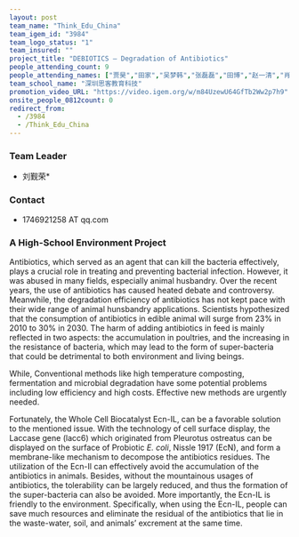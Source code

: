```yaml
---
layout: post
team_name: "Think_Edu_China"
team_igem_id: "3984"
team_logo_status: "1"
team_insured: ""
project_title: "DEBIOTICS — Degradation of Antibiotics"
people_attending_count: 9
people_attending_names: ["贾昊","田家","吴梦韩","张磊磊","田博","赵一清","肖晓","赵显庆","李蕾"]
team_school_name: "深圳思客教育科技"
promotion_video_URL: "https://video.igem.org/w/m84UzewU64GfTb2Ww2p7h9"
onsite_people_0812count: 0
redirect_from:
  - /3984
  - /Think_Edu_China
---
```



### Team Leader
* 刘觐荣*

### Contact
* 1746921258 AT qq.com

### A High-School Environment Project

Antibiotics, which served as an agent that can kill the bacteria effectively, plays a crucial role in treating and preventing bacterial infection. However, it was abused in many fields, especially animal husbandry. Over the recent years, the use of antibiotics has caused heated debate and controversy. Meanwhile, the degradation efficiency of antibiotics has not kept pace with their wide range of animal hunsbandry applications. Scientists hypothesized that the consumption of antibiotics in edible animal will surge from 23% in 2010 to 30% in 2030. The harm of adding antibiotics in feed is mainly reflected in two aspects: the accumulation in poultries, and the increasing in the resistance of bacteria, which may lead to the form of super-bacteria that could be detrimental to both environment and living beings. 

While, Conventional methods like high temperature composting, fermentation and microbial degradation have some potential problems including low efficiency and high costs. Effective new methods are urgently needed. 

Fortunately, the Whole Cell Biocatalyst Ecn-IL, can be a favorable solution to the mentioned issue. With the technology of cell surface display, the Laccase gene (lacc6) which originated from Pleurotus ostreatus can be displayed on the surface of Probiotic *E. coli*, Nissle 1917 (EcN), and form a membrane-like mechanism to decompose the antibiotics residues. The utilization of the Ecn-Il can effectively avoid the accumulation of the antibiotics in animals. Besides, without the mountainous usages of antibiotics, the tolerability can be largely reduced, and thus the formation of the super-bacteria can also be avoided. More importantly, the Ecn-IL is friendly to the environment. Specifically, when using the Ecn-IL, people can save much resources and eliminate the residual of the antibiotics that lie in the waste-water, soil, and animals’ excrement at the same time.